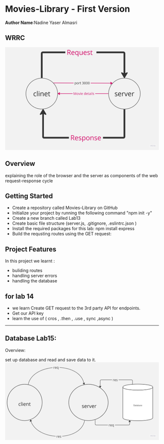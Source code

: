  
# Movies-Library - First Version

**Author Name**:Nadine Yaser Almasri

## WRRC
![WRRC](./wrrc.jpg)

## Overview
explaining the role of the browser and the server as components of the web request-response cycle
## Getting Started
<!-- What are the steps that a user must take in order to build this app on their own machine and get it running? -->
* Create a repository called Movies-Library on GitHub
* Initialize your project by running the following command "npm  init -y"
* Create a new branch called Lab13
* Create basic file structure (server.js, .gitignore, .eslintrc.json )
* Install the required packages for this lab: npm install express 
* Build the requsting routes using the GET request:
## Project Features
<!-- What are the features included in you app -->
In this project we learnt :
* buliding routes
* handling server errors 
* handling the database 
## for lab 14 
* we learn Create GET request to the 3rd party API for endpoints.
* Get our API key
* learn the use of ( cros , .then , .use , sync ,async )
---
## Database Lab15:
Overview:

set up  database and read and save data to it.
![WRRC](./database.jpg)